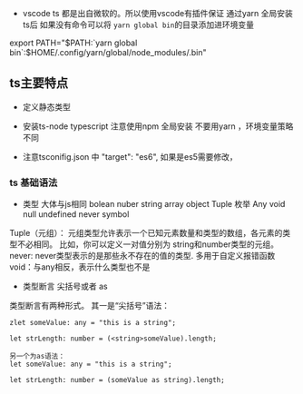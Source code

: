 - vscode ts 都是出自微软的。所以使用vscode有插件保证
通过yarn 全局安装 ts后 如果没有命令可以将 `yarn global bin`的目录添加进环境变量

 export PATH="$PATH:`yarn global bin`:$HOME/.config/yarn/global/node_modules/.bin"
## ts主要特点
- 定义静态类型

- 安装ts-node typescript 
注意使用npm 全局安装 不要用yarn ，环境变量策略不同
- 注意tsconifig.json 中 "target": "es6", 如果是es5需要修改，

### ts 基础语法
- 类型  大体与js相同
bolean nuber string array object Tuple 枚举 Any void null undefined never symbol

Tuple（元组）： 元组类型允许表示一个已知元素数量和类型的数组，各元素的类型不必相同。 比如，你可以定义一对值分别为 string和number类型的元组。
never: never类型表示的是那些永不存在的值的类型. 多用于自定义报错函数
void：与any相反，表示什么类型也不是

- 类型断言
尖括号或者 as

类型断言有两种形式。 其一是“尖括号”语法：

```
zlet someValue: any = "this is a string";

let strLength: number = (<string>someValue).length;

另一个为as语法：
let someValue: any = "this is a string";

let strLength: number = (someValue as string).length;
```